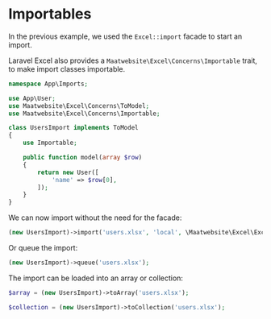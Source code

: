 # Importables

In the previous example, we used the `Excel::import` facade to start an import. 

Laravel Excel also provides a `Maatwebsite\Excel\Concerns\Importable` trait, to make import classes importable.

```php
namespace App\Imports;

use App\User;
use Maatwebsite\Excel\Concerns\ToModel;
use Maatwebsite\Excel\Concerns\Importable;

class UsersImport implements ToModel
{
    use Importable;

    public function model(array $row)
    {
        return new User([
            'name' => $row[0],
        ]);
    }
}
```

We can now import without the need for the facade:

```php
(new UsersImport)->import('users.xlsx', 'local', \Maatwebsite\Excel\Excel::XLSX);
```

Or queue the import:

```php
(new UsersImport)->queue('users.xlsx');
```

The import can be loaded into an array or collection:

```php
$array = (new UsersImport)->toArray('users.xlsx');

$collection = (new UsersImport)->toCollection('users.xlsx');
```